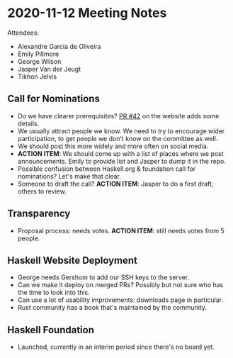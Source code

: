 # 2020-11-12 Meeting Notes

Attendees:

 -  Alexandre Garcia de Oliveira
 -  Emily Pillmore
 -  George Wilson
 -  Jasper Van der Jeugt
 -  Tikhon Jelvis

## Call for Nominations

 -  Do we have clearer prerequisites?
    [PR #42](https://github.com/haskell-infra/www.haskell.org/pull/42) on the
    website adds some details.
 -  We usually attract people we know.  We need to try to encourage wider
    participation, to get people we don't know on the committee as well.
 -  We should post this more widely and more often on social media.
 -  **ACTION ITEM**: We should come up with a list of places where we post
    announcements.  Emily to provide list and Jasper to dump it in the repo.
 -  Possible confusion between Haskell.org & foundation call for
    nominations?  Let's make that clear.
 -  Someone to draft the call?  **ACTION ITEM**: Jasper to do a first draft,
    others to review.

## Transparency

 -  Proposal process: needs votes.  **ACTION ITEM**: still needs votes from 5
    people.

## Haskell Website Deployment

 -  George needs Gershom to add our SSH keys to the server.
 -  Can we make it deploy on merged PRs?  Possibly but not sure who has the
    time to look into this.
 -  Can use a lot of usability improvements: downloads page in particular.
 -  Rust community has a book that's maintained by the community.

## Haskell Foundation

 -  Launched, currently in an interim period since there's no board yet.
